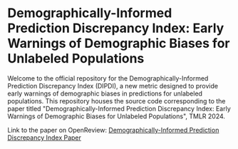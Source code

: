 # Demographically-Informed Prediction Discrepancy Index: Early Warnings of Demographic Biases for Unlabeled Populations

Welcome to the official repository for the Demographically-Informed Prediction Discrepancy Index (DIPDI), a new metric designed to provide early warnings of demographic biases in predictions for unlabeled populations. This repository houses the source code corresponding to the paper titled "Demographically-Informed Prediction Discrepancy Index: Early Warnings of Demographic Biases for Unlabeled Populations", TMLR 2024.

Link to the paper on OpenReview: [Demographically-Informed Prediction Discrepancy Index Paper](https://openreview.net/forum?id=8W6IDyFZgC)
